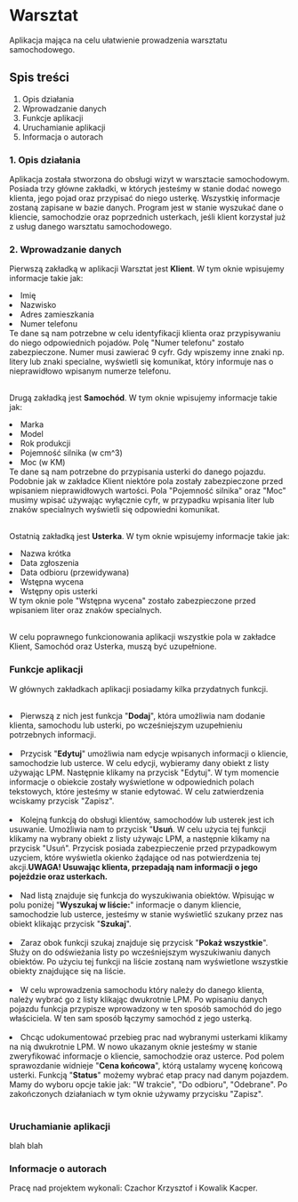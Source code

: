 
# Warsztat
Aplikacja mająca na celu ułatwienie prowadzenia warsztatu samochodowego. 

## Spis treści
1. Opis działania
2. Wprowadzanie danych
3. Funkcje aplikacji
4. Uruchamianie aplikacji
5. Informacja o autorach

### 1. Opis działania
Aplikacja została stworzona do obsługi wizyt w warsztacie samochodowym. Posiada trzy główne zakładki, w których jesteśmy w stanie dodać nowego klienta, jego pojad oraz przypisać do niego usterkę. Wszystkię informacje zostaną zapisane w bazie danych.  Program jest w stanie wyszukać dane o kliencie, samochodzie oraz poprzednich usterkach, jeśli klient korzystał już z usług danego warsztatu samochodowego.

### 2. Wprowadzanie danych
Pierwszą zakładką w aplikacji Warsztat jest <b>Klient</b>. W tym oknie wpisujemy informacje takie jak:
<li>Imię</li>
<li>Nazwisko</li>
<li>Adres zamieszkania</li>
<li>Numer telefonu</li>
Te dane są nam potrzebne w celu identyfikacji klienta oraz przypisywaniu do niego odpowiednich pojadów. Polę "Numer telefonu" zostało zabezpieczone. Numer musi zawierać 9 cyfr. Gdy wpiszemy inne znaki np. litery lub znaki specialne, wyświetli się komunikat, który informuje nas o nieprawidłowo wpisanym numerze telefonu.<br /><br />

Drugą zakładką jest <b>Samochód</b>. W tym oknie wpisujemy informacje takie jak:
<li>Marka</li>
<li>Model</li>
<li>Rok produkcji</li>
<li>Pojemność silnika (w cm^3)</li>
<li>Moc (w KM)</li>
Te dane są nam potrzebne do przypisania usterki do danego pojazdu. Podobnie jak w zakładce Klient niektóre pola zostały zabezpieczone przed wpisaniem nieprawidłowych wartości. Pola "Pojemność silnika" oraz "Moc" musimy wpisać używając wyłącznie cyfr, w przypadku wpisania liter lub znaków specialnych wyświetli się odpowiedni komunikat.<br /><br />

Ostatnią zakładką jest <b>Usterka</b>. W tym oknie wpisujemy informacje takie jak:
<li>Nazwa krótka</li>
<li>Data zgłoszenia</li>
<li>Data odbioru (przewidywana)</li>
<li>Wstępna wycena</li>
<li>Wstępny opis usterki</li>
W tym oknie pole "Wstępna wycena" zostało zabezpieczone przed wpisaniem liter oraz znaków specialnych.<br /><br />

W celu poprawnego funkcionowania aplikacji wszystkie pola w zakładce Klient, Samochód oraz Usterka, muszą być uzupełnione.

### Funkcje aplikacji
W głównych zakładkach aplikacji posiadamy kilka przydatnych funkcji. <br /><br />
<li>Pierwszą z nich jest funkcja "<b>Dodaj</b>", która umożliwia nam dodanie klienta, samochodu lub usterki, po wcześniejszym uzupełnieniu potrzebnych informacji.</li><br/>
<li>Przycisk "<b>Edytuj</b>" umożliwia nam edycje wpisanych informacji o kliencie, samochodzie lub usterce. W celu edycji, wybieramy dany obiekt z listy używając LPM. Następnie klikamy na przycisk "Edytuj". W tym momencie informacje o obiekcie zostały wyświetlone w odpowiednich polach tekstowych, które jesteśmy w stanie edytować. W celu zatwierdzenia wciskamy przycisk "Zapisz".</li><br />
<li>Kolejną funkcją do obsługi klientów, samochodów lub usterek jest ich usuwanie. Umożliwia nam to przycisk "<b>Usuń</b>. W celu użycia tej funkcji klikamy na wybrany obiekt z listy używajc LPM, a następnie klikamy na przycisk "Usuń". Przycisk posiada zabezpieczenie przed przypadkowym uzyciem, które wyświetla okienko żądające od nas potwierdzenia tej akcji.<b>UWAGA! Usuwając klienta, przepadają nam informacji o jego pojeździe oraz usterkach.</b></li><br />
<li>Nad listą znajduje się funkcja do wyszukiwania obiektów. Wpisując w polu poniżej "<b>Wyszukaj w liście:</b>" informacje o danym kliencie, samochodzie lub usterce, jesteśmy w stanie wyświetlić szukany przez nas obiekt klikając przycisk "<b>Szukaj</b>".</li><br />
<li>Zaraz obok funkcji szukaj znajduje się przycisk "<b>Pokaż wszystkie</b>". Służy on do odświeżania listy po wcześniejszym wyszukiwaniu danych obiektów. Po użyciu tej funkcji na liście zostaną nam wyświetlone wszystkie obiekty znajdujące się na liście. </li><br />
<li>W celu wprowadzenia samochodu który należy do danego klienta, należy wybrać go z listy klikając dwukrotnie LPM. Po wpisaniu danych pojazdu funkcja przypisze wprowadzony w ten sposób samochód do jego właściciela. W ten sam sposób łączymy samochód z jego usterką.</li><br />
<li>Chcąc udokumentować przebieg prac nad wybranymi usterkami klikamy na nią dwukrotnie LPM. W nowo ukazanym oknie jesteśmy w stanie zweryfikować informacje o kliencie, samochodzie oraz usterce. Pod polem sprawozdanie widnieje "<b>Cena końcowa</b>", którą ustalamy wycenę końcową usterki. Funkcją "<b>Status</b>" możemy wybrać etap pracy nad danym pojazdem. Mamy do wyboru opcje takie jak: "W trakcie", "Do odbioru", "Odebrane". Po zakończonych działaniach w tym oknie używamy przycisku "Zapisz".</li><br />

### Uruchamianie aplikacji

blah blah

### Informacje o autorach

Pracę nad projektem wykonali: Czachor Krzysztof i Kowalik Kacper.
